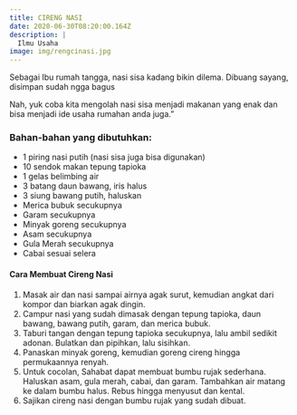 ```yaml
---
title: CIRENG NASI
date: 2020-06-30T08:20:00.164Z
description: |
  Ilmu Usaha
image: img/rengcinasi.jpg
---
```

Sebagai Ibu rumah tangga, nasi sisa kadang bikin dilema. Dibuang sayang, disimpan sudah ngga bagus

Nah, yuk coba kita mengolah nasi sisa menjadi makanan yang enak dan bisa menjadi ide usaha rumahan anda juga.”
<br>
### **Bahan-bahan yang dibutuhkan:**

* 1 piring nasi putih (nasi sisa juga bisa digunakan) 
* 10 sendok makan tepung tapioka 
* 1 gelas belimbing air 
* 3 batang daun bawang, iris halus 
* 3 siung bawang putih, haluskan 
* Merica bubuk secukupnya 
* Garam secukupnya 
* Minyak goreng secukupnya 
* Asam secukupnya 
* Gula Merah secukupnya 
* Cabai sesuai selera

#### Cara Membuat Cireng Nasi

1. Masak air dan nasi sampai airnya agak surut, kemudian angkat dari kompor dan biarkan agak dingin.
2. Campur nasi yang sudah dimasak dengan tepung tapioka, daun bawang, bawang putih, garam, dan merica bubuk.
3. Taburi tangan dengan tepung tapioka secukupnya, lalu ambil sedikit adonan. Bulatkan dan pipihkan, lalu sisihkan.
4. Panaskan minyak goreng, kemudian goreng cireng hingga permukaannya renyah.
5. Untuk cocolan, Sahabat dapat membuat bumbu rujak sederhana. Haluskan asam, gula merah, cabai, dan garam. Tambahkan air matang ke dalam bumbu halus. Rebus hingga menyusut dan kental.
6. Sajikan cireng nasi dengan bumbu rujak yang sudah dibuat.